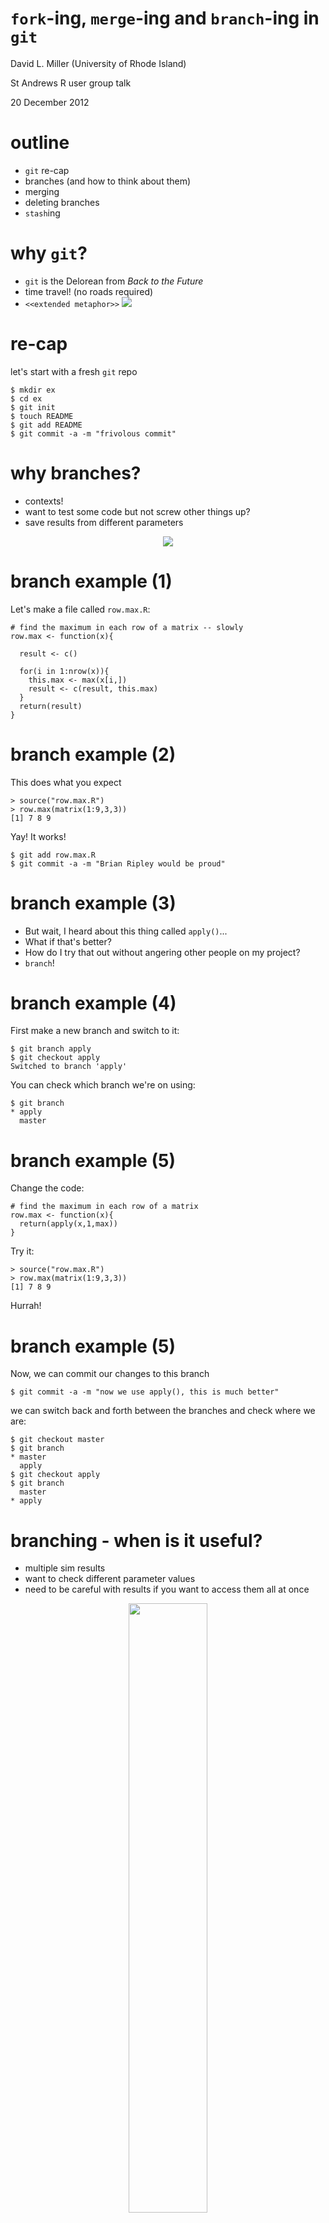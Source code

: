 `fork`-ing, `merge`-ing and `branch`-ing in `git`
=================================================

David L. Miller (University of Rhode Island)

St Andrews R user group talk

20 December 2012

# outline

 * `git` re-cap
 * branches (and how to think about them)
 * merging
 * deleting branches
 * `stash`ing

# why `git`?

 * `git` is the Delorean from *Back to the Future*
 * time travel! (no roads required)
 * `<<extended metaphor>>`
![](delorean.jpg)

# re-cap
 let's start with a fresh `git` repo

```
$ mkdir ex
$ cd ex
$ git init
$ touch README
$ git add README
$ git commit -a -m "frivolous commit"
```

# why branches?
 - contexts!
 - want to test some code but not screw other things up?
 - save results from different parameters
 <div align="center"><img src="doc.jpeg"></div>

# branch example (1)

Let's make a file called `row.max.R`:

```
# find the maximum in each row of a matrix -- slowly
row.max <- function(x){

  result <- c()

  for(i in 1:nrow(x)){
    this.max <- max(x[i,])
    result <- c(result, this.max)
  }
  return(result)
}
```


# branch example (2)

This does what you expect

```
> source("row.max.R")
> row.max(matrix(1:9,3,3))
[1] 7 8 9
```

Yay! It works!

```
$ git add row.max.R
$ git commit -a -m "Brian Ripley would be proud"
```

# branch example (3)

 * But wait, I heard about this thing called `apply()`...
 * What if that's better?
 * How do I try that out without angering other people on my project?
 * `branch`!

# branch example (4)

First make a new branch and switch to it:

```
$ git branch apply
$ git checkout apply
Switched to branch 'apply'
```

You can check which branch we're on using:

```
$ git branch
* apply
  master
```

# branch example (5)

Change the code:

```
# find the maximum in each row of a matrix
row.max <- function(x){
  return(apply(x,1,max))
}
```

Try it:

```
> source("row.max.R")
> row.max(matrix(1:9,3,3))
[1] 7 8 9
```

Hurrah!


# branch example (5)

Now, we can commit our changes to this branch

```
$ git commit -a -m "now we use apply(), this is much better"
```

we can switch back and forth between the branches and check where we are:

```
$ git checkout master
$ git branch
* master
  apply
$ git checkout apply
$ git branch
  master
* apply
```

# branching - when is it useful?
 * multiple sim results
 * want to check different parameter values
 * need to be careful with results if you want to access them all at once
 <div align="center"><img src="still-of-christopher-lloyd-in-back-to-the-future-part-ii.jpg" height=50%></div>

# (aside) I started this, but I hate it

nuke everything that's not committed

```
$ git reset --hard HEAD
```

(this works anytime, but be careful!)

# I have lots of branches -- what's next?

 <div align="center"><img src="merge-dsm.png" width=100%></div>



# merging -- very easy
 say we prefer `apply`, how do we make that our new `master`?

```
$ git checkout apply
$ git merge --strategy=ours master
$ git checkout master
$ git merge apply
```

# merging -- easy

 if changes are disjoint we *fast-forward*

```
$ git commit -a -m "some changes"
$ git checkout master
$ git merge apply
```


# merging -- hard

 what if there were non-trivial changes?

 attempt merge as before, BUT get this error:

```
CONFLICT (content): Merge conflict in yourfile.R
Automatic merge failed; fix conflicts and then commit the result.
```

 find conflicting files with `git status`

 then, in file:

```
 <<<<<<< HEAD:mergetest
 some code here
 =======
 this is different code but in the same place...
 >>>>>>> 4e2b407f501b68f8588aa645acafffa0224b9b78:mergetest
```

delete what you don't want then `git commit -a`

# deleting branches

 To remove a local branch from your machine:

```
git branch -d the_local_branch
```

<div align="center"><img src="Lot65_bttf_marty_dave_linda_photo.jpg" height=50%></div>


# remember: all changes are local

 push your new branch back to github

```
$ git push origin apply
```

 remove a remote branch:

```
git push origin :the_remote_branch
```

# reverting

 `checkout` the commit you want

```
$ git checkout e680ce8393934b0294268263074a0d4bd12ccf03
```

 time travel!

 SHA-1 is king

 github is a good GUI for finding hashes


# forking

 * instead of branching, if you don't have write access
 * "fork it"
 * copies repo to your github repos
 * then use a "pull request" to merge
 * all handled by github


# `git stash` for quick storage

 * working on something
 * need to do something else but don't want to commit
 * `stash` then come back to it
 * `HEAD` goes back to the last commit

# `stash` example

```
$ git stash save "work in progress"
# work on something else
$ git commit -a -m "fixed!"
$ git stash pop
# back to where we were
```


# end

<div class="background"><img src="back-to-the-future-DeLorean.jpg" width=100%></div>



